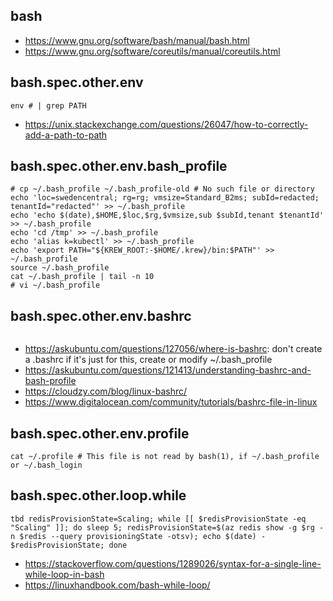 ## bash

- https://www.gnu.org/software/bash/manual/bash.html
- https://www.gnu.org/software/coreutils/manual/coreutils.html

## bash.spec.other.env

```
env # | grep PATH
```
- https://unix.stackexchange.com/questions/26047/how-to-correctly-add-a-path-to-path

## bash.spec.other.env.bash_profile

```
# cp ~/.bash_profile ~/.bash_profile-old # No such file or directory
echo 'loc=swedencentral; rg=rg; vmsize=Standard_B2ms; subId=redacted; tenantId="redacted"' >> ~/.bash_profile
echo 'echo $(date),$HOME,$loc,$rg,$vmsize,sub $subId,tenant $tenantId' >> ~/.bash_profile
echo 'cd /tmp' >> ~/.bash_profile
echo 'alias k=kubectl' >> ~/.bash_profile
echo 'export PATH="${KREW_ROOT:-$HOME/.krew}/bin:$PATH"' >> ~/.bash_profile
source ~/.bash_profile
cat ~/.bash_profile | tail -n 10
# vi ~/.bash_profile
```

## bash.spec.other.env.bashrc

```

```

- https://askubuntu.com/questions/127056/where-is-bashrc: don't create a .bashrc if it's just for this, create or modify ~/.bash_profile
- https://askubuntu.com/questions/121413/understanding-bashrc-and-bash-profile
- https://cloudzy.com/blog/linux-bashrc/
- https://www.digitalocean.com/community/tutorials/bashrc-file-in-linux

## bash.spec.other.env.profile

```
cat ~/.profile # This file is not read by bash(1), if ~/.bash_profile or ~/.bash_login
```

## bash.spec.other.loop.while

```
tbd redisProvisionState=Scaling; while [[ $redisProvisionState -eq "Scaling" ]]; do sleep 5; redisProvisionState=$(az redis show -g $rg -n $redis --query provisioningState -otsv); echo $(date) - $redisProvisionState; done
```

- https://stackoverflow.com/questions/1289026/syntax-for-a-single-line-while-loop-in-bash
- https://linuxhandbook.com/bash-while-loop/
